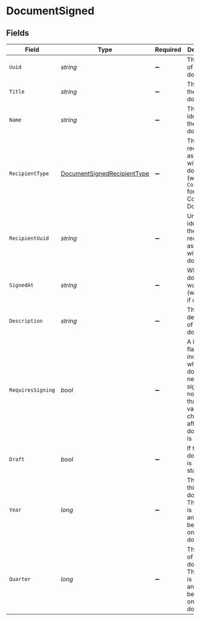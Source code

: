 # DocumentSigned


## Fields

| Field                                                                                                                                   | Type                                                                                                                                    | Required                                                                                                                                | Description                                                                                                                             |
| --------------------------------------------------------------------------------------------------------------------------------------- | --------------------------------------------------------------------------------------------------------------------------------------- | --------------------------------------------------------------------------------------------------------------------------------------- | --------------------------------------------------------------------------------------------------------------------------------------- |
| `Uuid`                                                                                                                                  | *string*                                                                                                                                | :heavy_minus_sign:                                                                                                                      | The UUID of the document                                                                                                                |
| `Title`                                                                                                                                 | *string*                                                                                                                                | :heavy_minus_sign:                                                                                                                      | The title of the document                                                                                                               |
| `Name`                                                                                                                                  | *string*                                                                                                                                | :heavy_minus_sign:                                                                                                                      | The type identifier of the document                                                                                                     |
| `RecipientType`                                                                                                                         | [DocumentSignedRecipientType](../../Models/Components/DocumentSignedRecipientType.md)                                                   | :heavy_minus_sign:                                                                                                                      | The type of recipient associated with the document (will be `Contractor` for Contractor Documents)                                      |
| `RecipientUuid`                                                                                                                         | *string*                                                                                                                                | :heavy_minus_sign:                                                                                                                      | Unique identifier for the recipient associated with the document                                                                        |
| `SignedAt`                                                                                                                              | *string*                                                                                                                                | :heavy_minus_sign:                                                                                                                      | When the document was signed (will be `null` if unsigned)                                                                               |
| `Description`                                                                                                                           | *string*                                                                                                                                | :heavy_minus_sign:                                                                                                                      | The description of the document                                                                                                         |
| `RequiresSigning`                                                                                                                       | *bool*                                                                                                                                  | :heavy_minus_sign:                                                                                                                      | A boolean flag that indicates whether the document needs signing or not. Note that this value will change after the document is signed. |
| `Draft`                                                                                                                                 | *bool*                                                                                                                                  | :heavy_minus_sign:                                                                                                                      | If the document is in a draft state                                                                                                     |
| `Year`                                                                                                                                  | *long*                                                                                                                                  | :heavy_minus_sign:                                                                                                                      | The year of this document. This value is nullable and will not be present on all documents.                                             |
| `Quarter`                                                                                                                               | *long*                                                                                                                                  | :heavy_minus_sign:                                                                                                                      | The quarter of this document. This value is nullable and will not be present on all documents.                                          |